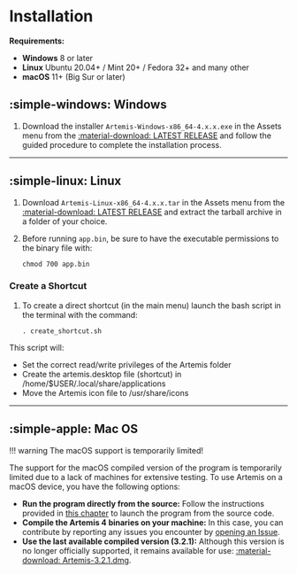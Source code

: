 # Installation

**Requirements:**

* **Windows** 8 or later
* **Linux** Ubuntu 20.04+ / Mint 20+ / Fedora 32+ and many other
* **macOS** 11+ (Big Sur or later)

## :simple-windows: Windows
1. Download the installer `Artemis-Windows-x86_64-4.x.x.exe` in the Assets menu from the [:material-download: LATEST RELEASE](https://github.com/AresValley/Artemis/releases) and follow the guided procedure to complete the installation process.

---

## :simple-linux: Linux
1. Download `Artemis-Linux-x86_64-4.x.x.tar` in the Assets menu from the [:material-download: LATEST RELEASE](https://github.com/AresValley/Artemis/releases) and extract the tarball archive in a folder of your choice.
2. Before running `app.bin`, be sure to have the executable permissions to the binary file with:

    ```
    chmod 700 app.bin
    ```

### Create a Shortcut

1. To create a direct shortcut (in the main menu) launch the bash script in the terminal with the command:

    ```
    . create_shortcut.sh
    ```

This script will:

- Set the correct read/write privileges of the Artemis folder
- Create the artemis.desktop file (shortcut) in /home/$USER/.local/share/applications
- Move the Artemis icon file to /usr/share/icons

---

## :simple-apple: Mac OS
!!! warning
    The macOS support is temporarily limited!

The support for the macOS compiled version of the program is temporarily limited due to a lack of machines for extensive testing. To use Artemis on a macOS device, you have the following options:

* **Run the program directly from the source:** Follow the instructions provided in [this chapter](run_from_source.md) to launch the program from the source code.
* **Compile the Artemis 4 binaries on your machine:** In this case, you can contribute by reporting any issues you encounter by [opening an Issue](https://github.com/AresValley/Artemis/issues).
* **Use the last available compiled version (3.2.1):** Although this version is no longer officially supported, it remains available for use: [:material-download: Artemis-3.2.1.dmg](https://www.aresvalley.com/?sdm_process_download=1&download_id=377).

